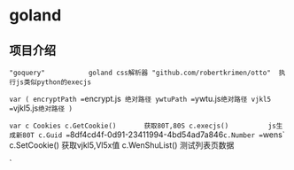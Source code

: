 #  goland


## 项目介绍
`
	"goquery"           goland css解析器
	"github.com/robertkrimen/otto"  执行js类似python的execjs
`

`
var (
	encryptPath = `encrypt.js`  绝对路径
	ywtuPath = `ywtu.js` 绝对路径
	vjkl5 = `vjkl5.js` 绝对路径
)
`

`
var c Cookies
c.GetCookie()       获取80T,80S
c.execjs()          js生成新80T
c.Guid = `8df4cd4f-0d91-23411994-4bd54ad7a846`
c.Number = `wens`
c.SetCookie()       获取vjkl5,Vl5x值
c.WenShuList()      测试列表页数据

`

